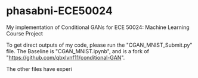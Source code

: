 # phasabni-ECE50024
My implementation of Conditional GANs for ECE 50024: Machine Learning Course Project

To get direct outputs of my code, please run the "CGAN_MNIST_Submit.py" file.
The Baseline is "CGAN_MNIST.ipynb", and is a fork of "https://github.com/qbxlvnf11/conditional-GAN".

The other files have experi
